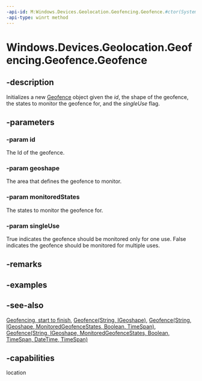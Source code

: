 ```yaml
---
-api-id: M:Windows.Devices.Geolocation.Geofencing.Geofence.#ctor(System.String,Windows.Devices.Geolocation.IGeoshape,Windows.Devices.Geolocation.Geofencing.MonitoredGeofenceStates,System.Boolean)
-api-type: winrt method
---
```


<!-- Method syntax
public Geofence(System.String id, Windows.Devices.Geolocation.IGeoshape geoshape, Windows.Devices.Geolocation.Geofencing.MonitoredGeofenceStates monitoredStates, System.Boolean singleUse)
-->

# Windows.Devices.Geolocation.Geofencing.Geofence.Geofence

## -description
Initializes a new [Geofence](geofence.md) object given the *id*, the shape of the geofence, the states to monitor the geofence for, and the *singleUse* flag.

## -parameters
### -param id
The Id of the geofence.

### -param geoshape
The area that defines the geofence to monitor.

### -param monitoredStates
The states to monitor the geofence for.

### -param singleUse
True indicates the geofence should be monitored only for one use. False indicates the geofence should be monitored for multiple uses.

## -remarks

## -examples

## -see-also
[Geofencing, start to finish](http://msdn.microsoft.com/library/eee6b589-2eab-4279-ac61-22bfa5e06d8e), [Geofence(String, IGeoshape)](geofence_geofence_161909132.md), [Geofence(String, IGeoshape, MonitoredGeofenceStates, Boolean, TimeSpan)](geofence_geofence_247731772.md), [Geofence(String, IGeoshape, MonitoredGeofenceStates, Boolean, TimeSpan, DateTime, TimeSpan)](geofence_geofence_1118020828.md)
## -capabilities
location
